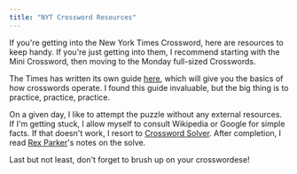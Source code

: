 ```yaml
---
title: "NYT Crossword Resources"
---
```


If you're getting into the New York Times Crossword, here are resources to keep handy. If you're just getting into them, I recommend starting with the Mini Crossword, then moving to the Monday full-sized Crosswords.

The Times has written its own guide [here](https://www.nytimes.com/guides/crosswords/how-to-solve-a-crossword-puzzle), which will give you the basics of how crosswords operate. I found this guide invaluable, but the big thing is to practice, practice, practice.

On a given day, I like to attempt the puzzle without any external resources. If I'm getting stuck, I allow myself to consult Wikipedia or Google for simple facts. If that doesn't work, I resort to [Crossword Solver](https://www.wordplays.com/crossword-solver/). After completion, I read [Rex Parker](https://rexwordpuzzle.blogspot.com/)'s notes on the solve. 

Last but not least, don't forget to brush up on your crosswordese!